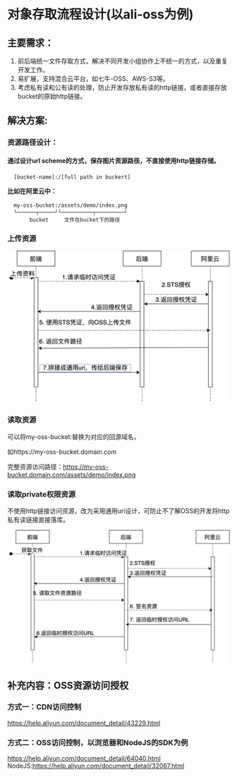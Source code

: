 # 对象存取流程设计(以ali-oss为例)
## 主要需求：
1. 前后端统一文件存取方式，解决不同开发小组协作上不统一的方式，以及重复开发工作。
2. 易扩展，支持混合云平台，如七牛-OSS、AWS-S3等。
3. 考虑私有读和公有读的处理，防止开发存放私有读的http链接，或者直接存放bucket的原始http链接。

## 解决方案:
### 资源路径设计：
#### 通过设计url scheme的方式，保存图片资源路径，不直接使用http链接存储。
```
  [bucket-name]:/[full path in buckert]
```
**比如在阿里云中：**
```
  my-oss-bucket:/assets/demo/index.png
  └──────┬─────┘└──────────┬─────────┘
       bucket     文件在bucket下的路径
```

### 上传资源

![](./阿里云上传流程1.png)


### 读取资源
可以将my-oss-bucket:替换为对应的回源域名，

如https://my-oss-bucket.domain.com

完整资源访问路径：https://my-oss-bucket.domain.com/assets/demo/index.png

### 读取private权限资源

不使用http链接访问资源，改为采用通用uri设计，可防止不了解OSS的开发将http私有读链接直接落库。

![](./临时授权URL访问私有读资源.png)



## 补充内容：OSS资源访问授权
### 方式一：CDN访问控制
https://help.aliyun.com/document_detail/43229.html

### 方式二：OSS访问控制，以浏览器和NodeJS的SDK为例
https://help.aliyun.com/document_detail/64040.html
NodeJS:https://help.aliyun.com/document_detail/32067.html





